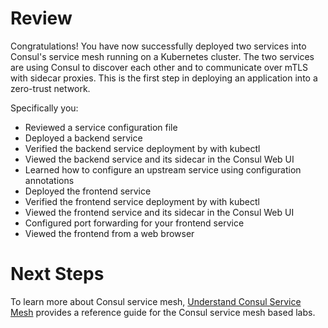 # Review

Congratulations! You have now successfully deployed two services into Consul's service mesh running on a Kubernetes cluster. The two services are using Consul to discover each other and to communicate over mTLS with sidecar proxies. This is the first step in deploying an application into a zero-trust network.

Specifically you:

- Reviewed a service configuration file
- Deployed a backend service
- Verified the backend service deployment by with kubectl
- Viewed the backend service and its sidecar in the Consul Web UI
- Learned how to configure an upstream service using configuration annotations
- Deployed the frontend service
- Verified the frontend service deployment by with kubectl
- Viewed the frontend service and its sidecar in the Consul Web UI
- Configured port forwarding for your frontend service
- Viewed the frontend from a web browser

# Next Steps

To learn more about Consul service mesh, [Understand Consul Service Mesh](https://learn.hashicorp.com/consul/gs-consul-service-mesh/understand-consul-service-mesh) provides a reference guide for the Consul service mesh based labs.

